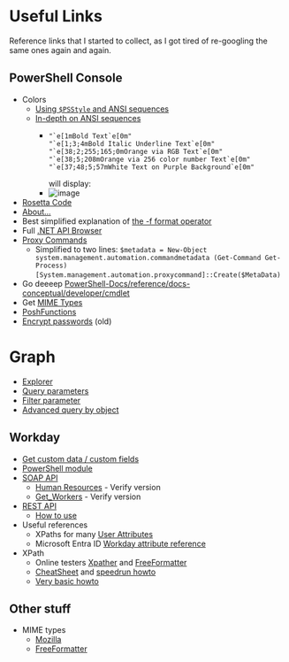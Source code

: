 # Useful Links

Reference links that I started to collect, as I got tired of re-googling the same ones again and again.

## PowerShell Console

* Colors
    * [Using `$PSStyle` and ANSI sequences](https://4sysops.com/archives/using-powershell-with-psstyle/)
    * [In-depth on ANSI sequences](https://stackoverflow.com/questions/4842424/list-of-ansi-color-escape-sequences)
        * ```
          "`e[1mBold Text`e[0m"
          "`e[1;3;4mBold Italic Underline Text`e[0m"
          "`e[38;2;255;165;0mOrange via RGB Text`e[0m"
          "`e[38;5;208mOrange via 256 color number Text`e[0m"
          "`e[37;48;5;57mWhite Text on Purple Background`e[0m"
          ```
          will display:
        * ![image](https://github.com/user-attachments/assets/f2d27922-18ac-44e4-9954-884773aeecc9)
* [Rosetta Code](https://rosettacode.org/wiki/Category:PowerShell)
* [About...](https://learn.microsoft.com/en-us/powershell/module/microsoft.powershell.core/about/about)
* Best simplified explanation of [the -f format operator](https://ss64.com/ps/syntax-f-operator.html)
* Full [.NET API Browser](https://learn.microsoft.com/en-us/dotnet/api/)
* [Proxy Commands](https://devblogs.microsoft.com/powershell/extending-andor-modifing-commands-with-proxies/)
    * Simplified to two lines:
      `$metadata = New-Object system.management.automation.commandmetadata (Get-Command Get-Process)`
      `[System.management.automation.proxycommand]::Create($MetaData)`
* Go deeeep [PowerShell-Docs/reference/docs-conceptual/developer/cmdlet](https://github.com/MicrosoftDocs/PowerShell-Docs/tree/main/reference/docs-conceptual/developer/cmdlet)
* Get [MIME Types](https://github.com/t3hn3rd/PSMimeTypes)
* [PoshFunctions](https://github.com/riedyw/PoshFunctions)
* [Encrypt passwords](https://thesysadminchannel.com/passwords-in-scripts-the-ultimate-best-practice-guide/) (old)

# Graph

* [Explorer](https://developer.microsoft.com/en-us/graph/graph-explorer)
* [Query parameters](https://learn.microsoft.com/en-us/graph/query-parameters)
* [Filter parameter](https://learn.microsoft.com/en-us/graph/filter-query-parameter)
* [Advanced query by object](https://learn.microsoft.com/en-us/graph/aad-advanced-queries)

## Workday

* [Get custom data / custom fields](https://sglmr.com/blog/post/how-to-include-custom-data-with-workday-get-workers-requests/)
* [PowerShell module](https://github.com/GaryOlivieri/PS_WorkdayAPI)
* [SOAP API](https://community.workday.com/sites/default/files/file-hosting/productionapi/)
    * [Human Resources](https://community.workday.com/sites/default/files/file-hosting/productionapi/Human_Resources/v44.0/Human_Resources.html) - Verify version
    * [Get_Workers](https://community.workday.com/sites/default/files/file-hosting/productionapi/Human_Resources/v44.0/Get_Workers.html) - Verify version
* [REST API](https://community.workday.com/sites/default/files/file-hosting/restapi/index.html)
    * [How to use](https://www.getknit.dev/blog/workday-api-integration-in-depth)
* Useful references
    * XPaths for many [User Attributes](https://www.netiq.com/documentation/identity-manager-48-drivers/workday/data/t4avmq7bukne.html)
    * Microsoft Entra ID [Workday attribute reference](https://learn.microsoft.com/en-us/entra/identity/app-provisioning/workday-attribute-reference)
* XPath
    * Online testers [Xpather](https://xpather.com/) and [FreeFormatter](https://www.freeformatter.com/xpath-tester.html)
    * [CheatSheet](https://devhints.io/xpath) and [speedrun howto](https://www.stationx.net/xpath-cheat-sheet/)
    * [Very basic howto](https://www.w3schools.com/xml/xpath_intro.asp)

## Other stuff

* MIME types
    * [Mozilla](https://developer.mozilla.org/en-US/docs/Web/HTTP/Guides/MIME_types/Common_types)
    * [FreeFormatter](https://www.freeformatter.com/mime-types-list.html)
